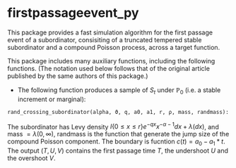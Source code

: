 # firstpassageevent_py
This package provides a fast simulation algorithm for the first passage event of a subordinator, consisiting of a truncated tempered stable subordinator and a compound Poisson process, across a target function. 


This package includes many auxiliary functions, including the following functions. (The notation used below follows that of the original article published by the same authors of this package.)

* The following function produces a sample of $S_t$ under $\mathbb{P}_0$ (i.e. a stable increment or marginal):
```python
rand_crossing_subordinator(alpha, ϑ, q, a0, a1, r, ρ, mass, randmass):
```
The subordinator has Levy density $I \lbrace 0 \leq x\leq r \rbrace e^{-qx}x^{-\alpha-1}dx+\lambda(dx)$, and mass $=\lambda(0,\infty)$, randmass is the function that generate the jump size of the compound Poisson component. The boundary is fucntion $c(t)=a_0-a_1*t$.
The output $(T,U,V)$ contains the first passage time $T$, the undershoot $U$ and the overshoot $V$.
